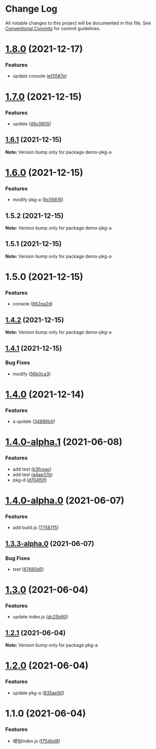 # Change Log

All notable changes to this project will be documented in this file.
See [Conventional Commits](https://conventionalcommits.org) for commit guidelines.

# [1.8.0](https://github.com/MrSeaWave/lerna-demo/compare/demo-pkg-a@1.7.0...demo-pkg-a@1.8.0) (2021-12-17)


### Features

* update console ([ef3587e](https://github.com/MrSeaWave/lerna-demo/commit/ef3587e6e8c6ad9eaf8e1129837730bfe13dc344))





# [1.7.0](https://github.com/MrSeaWave/lerna-demo/compare/demo-pkg-a@1.6.1...demo-pkg-a@1.7.0) (2021-12-15)


### Features

* update ([48c0805](https://github.com/MrSeaWave/lerna-demo/commit/48c08057d814dfeb8ed0d37e58010beb5d33e9d5))





## [1.6.1](https://github.com/MrSeaWave/lerna-demo/compare/demo-pkg-a@1.6.0...demo-pkg-a@1.6.1) (2021-12-15)

**Note:** Version bump only for package demo-pkg-a





# [1.6.0](https://github.com/MrSeaWave/lerna-demo/compare/demo-pkg-a@1.5.2...demo-pkg-a@1.6.0) (2021-12-15)


### Features

* modify pkg-a ([9c55616](https://github.com/MrSeaWave/lerna-demo/commit/9c55616cb3509fceb06c6d4a29ea81fea60a1f4e))





## 1.5.2 (2021-12-15)

**Note:** Version bump only for package demo-pkg-a





## 1.5.1 (2021-12-15)

**Note:** Version bump only for package demo-pkg-a





# 1.5.0 (2021-12-15)


### Features

* console ([862ea2d](https://github.com/MrSeaWave/lerna-demo/commit/862ea2d4704c3de4ad6a2c53fa6a5a2f7a8b0893))





## [1.4.2](https://github.com/MrSeaWave/lerna-demo/compare/demo-pkg-a@1.4.1...demo-pkg-a@1.4.2) (2021-12-15)

**Note:** Version bump only for package demo-pkg-a





## [1.4.1](https://github.com/MrSeaWave/lerna-demo/compare/demo-pkg-a@1.4.0...demo-pkg-a@1.4.1) (2021-12-15)


### Bug Fixes

* modify ([56b0ca3](https://github.com/MrSeaWave/lerna-demo/commit/56b0ca3729f092d7fc57cc663e606b08c14711d7))





# [1.4.0](https://github.com/MrSeaWave/lerna-demo/compare/demo-pkg-a@1.4.0-alpha.1...demo-pkg-a@1.4.0) (2021-12-14)


### Features

* a update ([34886b0](https://github.com/MrSeaWave/lerna-demo/commit/34886b0a34022960626b99e811b25a3c0e760753))





# [1.4.0-alpha.1](https://github.com/MrSeaWave/lerna-demo/compare/demo-pkg-a@1.4.0-alpha.0...demo-pkg-a@1.4.0-alpha.1) (2021-06-08)


### Features

* add test ([b3fceac](https://github.com/MrSeaWave/lerna-demo/commit/b3fceac55f74468a9b88e7c31778ebe1fec0e6c4))
* add test ([a4ae37b](https://github.com/MrSeaWave/lerna-demo/commit/a4ae37bf4275372c4dc5b4ae7416f3c0954564d2))
* pkg-d ([d704f0f](https://github.com/MrSeaWave/lerna-demo/commit/d704f0f9adbdff4e31959aa4a69e59783b0a2bcb))





# [1.4.0-alpha.0](https://github.com/MrSeaWave/lerna-demo/compare/demo-pkg-a@1.3.3-alpha.0...demo-pkg-a@1.4.0-alpha.0) (2021-06-07)


### Features

* add build.js ([77587f5](https://github.com/MrSeaWave/lerna-demo/commit/77587f5394a9dba8a4f944340ce455b2ef0b57d8))





## [1.3.3-alpha.0](https://github.com/MrSeaWave/lerna-demo/compare/demo-pkg-a@1.3.2...demo-pkg-a@1.3.3-alpha.0) (2021-06-07)


### Bug Fixes

* test ([67665d5](https://github.com/MrSeaWave/lerna-demo/commit/67665d52e34fa0f0582aa49353ff84ad3542fcff))





# [1.3.0](https://github.com/MrSeaWave/lerna-demo/compare/pkg-a@1.2.3...pkg-a@1.3.0) (2021-06-04)


### Features

* update index.js ([dc25b90](https://github.com/MrSeaWave/lerna-demo/commit/dc25b9095329e63b131b4499ce4990fe175464e2))





## [1.2.1](https://github.com/MrSeaWave/lerna-demo/compare/pkg-a@1.2.0...pkg-a@1.2.1) (2021-06-04)

**Note:** Version bump only for package pkg-a





# [1.2.0](https://github.com/MrSeaWave/lerna-demo/compare/pkg-a@1.1.0...pkg-a@1.2.0) (2021-06-04)


### Features

* update pkg-a ([835ae90](https://github.com/MrSeaWave/lerna-demo/commit/835ae90a9d0edf731f4f47370d7dc8559f748133))





# 1.1.0 (2021-06-04)


### Features

* 增加index.js ([f754bd8](https://github.com/MrSeaWave/lerna-demo/commit/f754bd866e6d72a4245616fd88f7a6d311e3eeb3))
